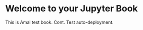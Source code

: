 # Welcome to your Jupyter Book

This is Amal test book. Cont. Test auto-deployment. 

```{tableofcontents}
```
